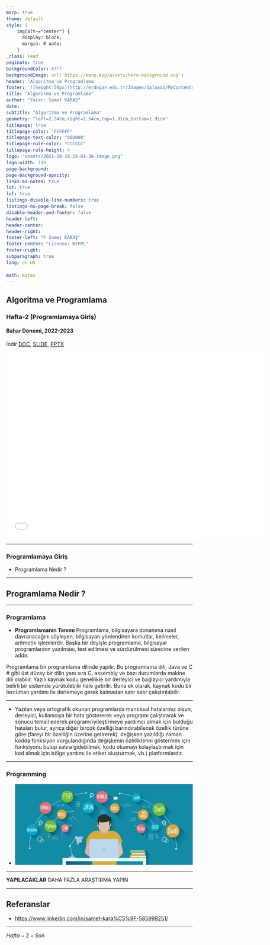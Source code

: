```yaml
---
marp: true
theme: default
style: |
    img[alt~="center"] {
      display: block;
      margin: 0 auto;
    }
_class: lead
paginate: true
backgroundColor: #fff
backgroundImage: url('https://marp.app/assets/hero-background.svg')
header: 'Algoritma ve Programlama'
footer: '![height:50px](http://erdogan.edu.tr/Images/Uploads/MyContents/L_379-20170718142719217230.jpg) RTEU CE204 Hafta-2'
title: "Algoritma ve Programlama"
author: "Yazar: Samet KARAŞ"
date:
subtitle: "Algoritma ve Programlama"
geometry: "left=2.54cm,right=2.54cm,top=1.91cm,bottom=1.91cm"
titlepage: true
titlepage-color: "FFFFFF"
titlepage-text-color: "000000"
titlepage-rule-color: "CCCCCC"
titlepage-rule-height: 4
logo: "assets/2021-10-19-15-01-36-image.png"
logo-width: 100 
page-background:
page-background-opacity:
links-as-notes: true
lot: true
lof: true
listings-disable-line-numbers: true
listings-no-page-break: false
disable-header-and-footer: false
header-left:
header-center:
header-right:
footer-left: "© Samet KARAŞ"
footer-center: "License: WTFPL"
footer-right:
subparagraph: true
lang: en-US 

math: katex
---
```


<!-- _backgroundColor: aquq -->

<!-- _color: darkgreen -->

<!-- paginate: false -->

## Algoritma ve Programlama

### Hafta-2 (Programlamaya Giriş)

#### Bahar Dönemi, 2022-2023

İndir [DOC](week-2.tr.md_doc.pdf), [SLIDE](week-2.tr.md_slide.pdf), [PPTX](week-2.tr.md_slide.pptx)

<iframe width=700, height=500 frameBorder=0 src="../week-2.tr.md_slide.html"></iframe>

---

<!-- paginate: true -->

### Programlamaya Giriş

- Programlama Nedir ?

---

## **Programlama Nedir ?**

---

### Programlama

- **Programlamanın Tanımı**
  Programlama, bilgisayara donanıma nasıl davranacağını söyleyen, bilgisayarı yönlendiren komutlar, kelimeler, aritmetik işlemlerdir. Başka bir deyişle programlama, bilgisayar programlarının yazılması, test edilmesi ve sürdürülmesi sürecine verilen addır.

Programlama bir programlama dilinde yapılır. Bu programlama dili, Java ve C # gibi üst düzey bir dilin yanı sıra C, assembly ve bazı durumlarda makine dili olabilir. Yazılı kaynak kodu genellikle bir derleyici ve bağlayıcı yardımıyla belirli bir sistemde yürütülebilir hale getirilir. Buna ek olarak, kaynak kodu bir tercüman yardımı ile derlemeye gerek kalmadan satır satır çalıştırılabilir.

---

- Yazılan veya ortografik okunan programlarda mantıksal hatalarınız olsun, derleyici, kullanıcıya bir hata göstererek veya programı çalıştırarak ve sonucu temsil ederek programı iyileştirmeye yardımcı olmak için bulduğu hataları bulur, ayrıca diğer birçok özelliği barındırabilecek özellik türüne göre (fareyi bir özelliğin üzerine getirerek). değişken yazıldığı zaman kodda fonksiyon vurgulandığında değişkenin özelliklerini göstermek için fonksiyonu bulup satıra gidebilmek, kodu okumayı kolaylaştırmak için kod almak için bölge yardımı ile etiket oluşturmak, vb.) platformlardır.

---

### Programming

- ![center h:400px](assets/programming.png)

---

**YAPILACAKLAR** DAHA FAZLA ARAŞTIRMA YAPIN

--- 

## Referanslar

- https://www.linkedin.com/in/samet-kara%C5%9F-585999251/

---

$Hafta-2-Son$

